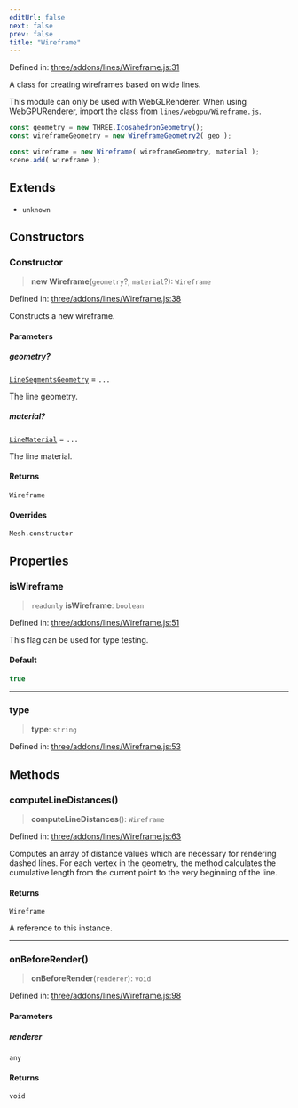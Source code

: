 ```yaml
---
editUrl: false
next: false
prev: false
title: "Wireframe"
---
```


Defined in: [three/addons/lines/Wireframe.js:31](https://github.com/DefinitelyMaybe/three-i18n/blob/fa57b79433d1c349ffb23a78727299c8d4190136/three/addons/lines/Wireframe.js#L31)

A class for creating wireframes based on wide lines.

This module can only be used with WebGLRenderer. When using WebGPURenderer,
import the class from `lines/webgpu/Wireframe.js`.

```js
const geometry = new THREE.IcosahedronGeometry();
const wireframeGeometry = new WireframeGeometry2( geo );

const wireframe = new Wireframe( wireframeGeometry, material );
scene.add( wireframe );
```

## Extends

- `unknown`

## Constructors

### Constructor

> **new Wireframe**(`geometry`?, `material`?): `Wireframe`

Defined in: [three/addons/lines/Wireframe.js:38](https://github.com/DefinitelyMaybe/three-i18n/blob/fa57b79433d1c349ffb23a78727299c8d4190136/three/addons/lines/Wireframe.js#L38)

Constructs a new wireframe.

#### Parameters

##### geometry?

[`LineSegmentsGeometry`](/addons/classes/linesegmentsgeometry/) = `...`

The line geometry.

##### material?

[`LineMaterial`](/addons/classes/linematerial/) = `...`

The line material.

#### Returns

`Wireframe`

#### Overrides

`Mesh.constructor`

## Properties

### isWireframe

> `readonly` **isWireframe**: `boolean`

Defined in: [three/addons/lines/Wireframe.js:51](https://github.com/DefinitelyMaybe/three-i18n/blob/fa57b79433d1c349ffb23a78727299c8d4190136/three/addons/lines/Wireframe.js#L51)

This flag can be used for type testing.

#### Default

```ts
true
```

***

### type

> **type**: `string`

Defined in: [three/addons/lines/Wireframe.js:53](https://github.com/DefinitelyMaybe/three-i18n/blob/fa57b79433d1c349ffb23a78727299c8d4190136/three/addons/lines/Wireframe.js#L53)

## Methods

### computeLineDistances()

> **computeLineDistances**(): `Wireframe`

Defined in: [three/addons/lines/Wireframe.js:63](https://github.com/DefinitelyMaybe/three-i18n/blob/fa57b79433d1c349ffb23a78727299c8d4190136/three/addons/lines/Wireframe.js#L63)

Computes an array of distance values which are necessary for rendering dashed lines.
For each vertex in the geometry, the method calculates the cumulative length from the
current point to the very beginning of the line.

#### Returns

`Wireframe`

A reference to this instance.

***

### onBeforeRender()

> **onBeforeRender**(`renderer`): `void`

Defined in: [three/addons/lines/Wireframe.js:98](https://github.com/DefinitelyMaybe/three-i18n/blob/fa57b79433d1c349ffb23a78727299c8d4190136/three/addons/lines/Wireframe.js#L98)

#### Parameters

##### renderer

`any`

#### Returns

`void`
